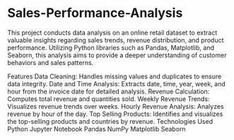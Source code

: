 # Sales-Performance-Analysis

This project conducts data analysis on an online retail dataset to extract valuable insights regarding sales trends, revenue distribution, and product performance. Utilizing Python libraries such as Pandas, Matplotlib, and Seaborn, this analysis aims to provide a deeper understanding of customer behaviors and sales patterns.

Features
Data Cleaning: Handles missing values and duplicates to ensure data integrity.
Date and Time Analysis: Extracts date, time, year, week, and hour from the invoice date for detailed analysis.
Revenue Calculation: Computes total revenue and quantities sold.
Weekly Revenue Trends: Visualizes revenue trends over weeks.
Hourly Revenue Analysis: Analyzes revenue by hour of the day.
Top Selling Products: Identifies and visualizes the top-selling products and countries by revenue.
Technologies Used
Python
Jupyter Notebook
Pandas
NumPy
Matplotlib
Seaborn
